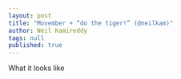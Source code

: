 ```yaml
---
layout: post
title: "Movember + “do the tiger!” (@neilkam)"
author: Neil Kamireddy
tags: null
published: true
---
```


What it looks like